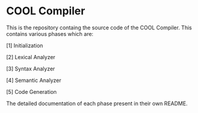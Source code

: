 COOL Compiler
==============

This is the repository containg the source code of the COOL Compiler. This
contains various phases which are:

[1] Initialization

[2] Lexical Analyzer

[3] Syntax Analyzer

[4] Semantic Analyzer

[5] Code Generation

The detailed documentation of each phase present in their own README.
